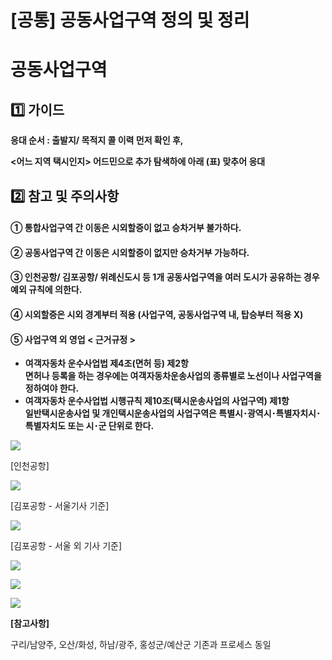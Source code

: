 # [공통] 공동사업구역 정의 및 정리

**공동사업구역**
==========

**1️⃣ 가이드**
-----------

**응대 순서 : 출발지/ 목적지 콜 이력 먼저 확인 후,**

**<어느 지역 택시인지> 어드민으로 추가 탐색하에 아래 (표) 맞추어 응대**

**2️⃣ 참고 및 주의사항**
-----------------

#### **① 통합사업구역 간 이동은 시외할증이 없고 승차거부 불가하다.**

#### **② 공동사업구역 간 이동은 시외할증이 없지만 승차거부 가능하다.**

#### **③ 인천공항/ 김포공항/ 위례신도시 등 1개 공동사업구역을 여러 도시가 공유하는 경우 예외 규칙에 의한다.**

#### **④ 시외할증은 시외 경계부터 적용 (사업구역, 공동사업구역 내, 탑승부터 적용 X)**

#### **⑤ 사업구역 외 영업 < 근거규정 >**

* **여객자동차 운수사업법 제4조(면허 등) 제2항**   
  **면허나 등록을 하는 경우에는 여객자동차운송사업의 종류별로 노선이나 사업구역을 정하여야 한다.**
* **여객자동차 운수사업법 시행규칙 제10조(택시운송사업의 사업구역) 제1항**  
  **일반택시운송사업 및 개인택시운송사업의 사업구역은 특별시･광역시･특별자치시･특별자치도 또는 시･군 단위로 한다.**

**![](https://kakaomobilitysupport.zendesk.com/hc/article_attachments/29519790597657)**

[인천공항]

![](https://kakaomobilitysupport.zendesk.com/hc/article_attachments/39247476877849)

[김포공항 - 서울기사 기준]

![](https://kakaomobilitysupport.zendesk.com/hc/article_attachments/39247463271577)

[김포공항 - 서울 외 기사 기준]

![](https://kakaomobilitysupport.zendesk.com/hc/article_attachments/39247476887321)

**![](https://kakaomobilitysupport.zendesk.com/hc/article_attachments/29519892350489)**

**![](https://kakaomobilitysupport.zendesk.com/hc/article_attachments/29519908381465)**

**[참고사항]**

구리/남양주, 오산/화성, 하남/광주, 홍성군/예산군 기존과 프로세스 동일